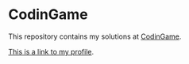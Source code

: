 # CodinGame

This repository contains my solutions at [CodinGame](https://www.codingame.com).

[This is a link to my profile](https://www.codingame.com/profile/2af8e58f958194d6ac250fdc9bbf91055228262).
